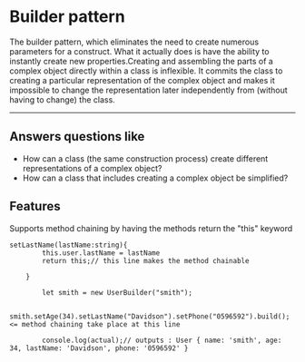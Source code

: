 # Builder pattern

The builder pattern, which eliminates the need to create numerous parameters for a construct. What it actually does is have the ability to instantly create new properties.Creating and assembling the parts of a complex object directly within a class is inflexible. It commits the class to creating a particular representation of the complex object and makes it impossible to change the representation later independently from (without having to change) the class.

****

## Answers questions like

* How can a class (the same construction process) create different representations of a complex object?
* How can a class that includes creating a complex object be simplified?

## Features

Supports method chaining by having the methods return the "this" keyword

``` 
setLastName(lastName:string){
        this.user.lastName = lastName
        return this;// this line makes the method chainable 

    }

```
 

```
        let smith = new UserBuilder("smith");

        smith.setAge(34).setLastName("Davidson").setPhone("0596592").build(); <= method chaining take place at this line

        console.log(actual);// outputs : User { name: 'smith', age: 34, lastName: 'Davidson', phone: '0596592' }
```